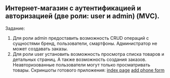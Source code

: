 ## Интернет-магазин с аутентификацией и авторизацией (две роли: user и admin) (MVC).
Задание:
1. Для роли admin предоставить возможность CRUD операций с сущностями бренд, пользователи, смартфоны.
Администратор не может создавать заказы.
2. Для роли user установить возможность просмотра списка товаров и детальных страниц. А также возможность создания заказов.
Неавторизованные пользователи могут только просматривать товары.
Скриншоты готового приложения:
[index page](https://prnt.sc/riZPvJ-xAkfy)
[add phone form](https://prnt.sc/smkrXDMJ4Nff)

